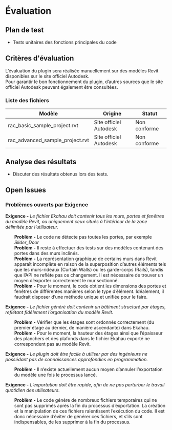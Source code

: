 # Évaluation

## Plan de test

- Tests unitaires des fonctions principales du code

## Critères d'évaluation

L’évaluation du plugin sera réalisée manuellement sur des modèles Revit disponibles sur le site officiel Autodesk.  
Pour garantir le bon fonctionnement du plugin, d’autres sources que le site officiel Autodesk peuvent également être consultées.

### Liste des fichiers


| Modèle                                                     | Origine                        | Statut        |
|------------------------------------------------------------|--------------------------------|---------------|
| rac_basic_sample_project.rvt                               | Site officiel Autodesk         | Non conforme  |
| rac_advanced_sample_project.rvt                            | Site officiel Autodesk         | Non conforme  |


## Analyse des résultats

- Discuter des résultats obtenus lors des tests.

## Open Issues

### Problèmes ouverts par Exigence

**Exigence -** *Le fichier Ekahau doit contenir tous les murs, portes et fenêtres du modèle Revit, ou uniquement ceux situés à l’intérieur de la zone délimitée par l’utilisateur.* 
<div style="margin-left: 2em;">
    <b>Problèm -</b> Le code ne détecte pas toutes les portes, par exemple <i>Slider_Door</i> <br>
    <b>Problèm -</b> Il reste à effectuer des tests sur des modèles contenant des portes dans des murs inclinés. <br>
    <b>Problèm -</b> La représentation graphique de certains murs dans Revit apparaît incomplète en raison de la superposition d’autres éléments tels que les murs-rideaux (Curtain Walls) ou les garde-corps (Rails), tandis que l’API ne reflète pas ce changement. Il est nécessaire de trouver un moyen d’exporter correctement le mur sectionné. <br>
    <b>Problèm -</b> Pour le moment, le code obtient les dimensions des portes et fenêtres de différentes manières selon le type d’élément. Idéalement, il faudrait disposer d’une méthode unique et unifiée pour le faire.

</div>

**Exigence -** *Le fichier généré doit contenir un bâtiment structuré par étages, reflétant fidèlement l’organisation du modèle Revit.* 
<div style="margin-left: 2em;">
    <b>Problèm -</b> Vérifier que les étages sont ordonnés correctement (du premier étage au dernier, de manière ascendante) dans Ekahau. <br>
    <b>Problèm -</b> Pour le moment, la hauteur des étages ainsi que l’épaisseur des planchers et des plafonds dans le fichier Ekahau exporté ne correspondent pas au modèle Revit.

</div>

**Exigence -** *Le plugin doit être facile à utiliser par des ingénieurs ne possédant pas de connaissances approfondies en programmation.* 
<div style="margin-left: 2em;">
    <b>Problèm -</b> Il n’existe actuellement aucun moyen d’annuler l’exportation du modèle une fois le processus lancé.

</div>

**Exigence -** *L’exportation doit être rapide, afin de ne pas perturber le travail quotidien des utilisateurs.* 
<div style="margin-left: 2em;">
    <b>Problèm -</b> Le code génère de nombreux fichiers temporaires qui ne sont pas supprimés après la fin du processus d’exportation.  
    La création et la manipulation de ces fichiers ralentissent l’exécution du code.  
    Il est donc nécessaire d’éviter de générer ces fichiers, et s’ils sont indispensables, de les supprimer à la fin du processus.

</div>

